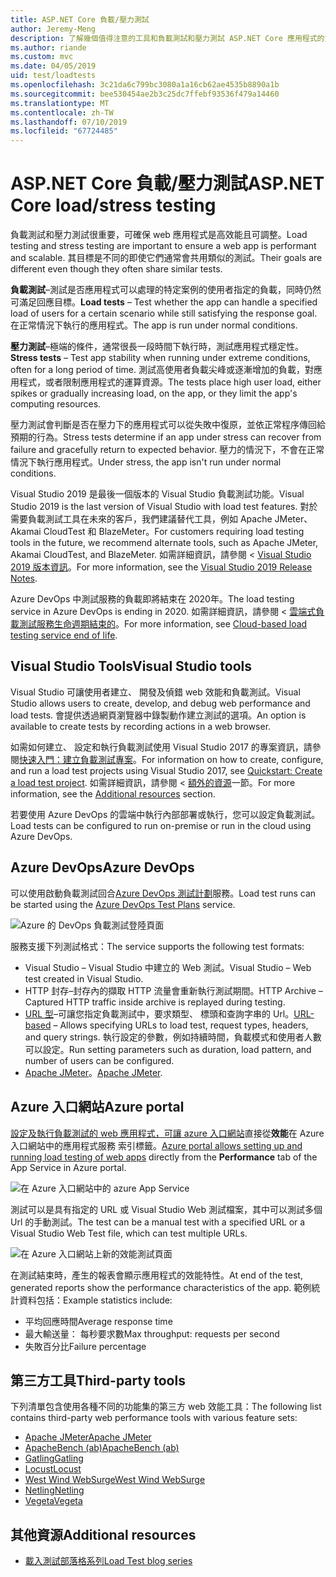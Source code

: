 ```yaml
---
title: ASP.NET Core 負載/壓力測試
author: Jeremy-Meng
description: 了解幾個值得注意的工具和負載測試和壓力測試 ASP.NET Core 應用程式的方法。
ms.author: riande
ms.custom: mvc
ms.date: 04/05/2019
uid: test/loadtests
ms.openlocfilehash: 3c21da6c799bc3080a1a16cb62ae4535b8890a1b
ms.sourcegitcommit: bee530454ae2b3c25dc7ffebf93536f479a14460
ms.translationtype: MT
ms.contentlocale: zh-TW
ms.lasthandoff: 07/10/2019
ms.locfileid: "67724485"
---
```

# <a name="aspnet-core-loadstress-testing"></a><span data-ttu-id="8848e-103">ASP.NET Core 負載/壓力測試</span><span class="sxs-lookup"><span data-stu-id="8848e-103">ASP.NET Core load/stress testing</span></span>

<span data-ttu-id="8848e-104">負載測試和壓力測試很重要，可確保 web 應用程式是高效能且可調整。</span><span class="sxs-lookup"><span data-stu-id="8848e-104">Load testing and stress testing are important to ensure a web app is performant and scalable.</span></span> <span data-ttu-id="8848e-105">其目標是不同的即使它們通常會共用類似的測試。</span><span class="sxs-lookup"><span data-stu-id="8848e-105">Their goals are different even though they often share similar tests.</span></span>

<span data-ttu-id="8848e-106">**負載測試**&ndash;測試是否應用程式可以處理的特定案例的使用者指定的負載，同時仍然可滿足回應目標。</span><span class="sxs-lookup"><span data-stu-id="8848e-106">**Load tests** &ndash; Test whether the app can handle a specified load of users for a certain scenario while still satisfying the response goal.</span></span> <span data-ttu-id="8848e-107">在正常情況下執行的應用程式。</span><span class="sxs-lookup"><span data-stu-id="8848e-107">The app is run under normal conditions.</span></span>

<span data-ttu-id="8848e-108">**壓力測試**&ndash;極端的條件，通常很長一段時間下執行時，測試應用程式穩定性。</span><span class="sxs-lookup"><span data-stu-id="8848e-108">**Stress tests** &ndash; Test app stability when running under extreme conditions, often for a long period of time.</span></span> <span data-ttu-id="8848e-109">測試高使用者負載尖峰或逐漸增加的負載，對應用程式，或者限制應用程式的運算資源。</span><span class="sxs-lookup"><span data-stu-id="8848e-109">The tests place high user load, either spikes or gradually increasing load, on the app, or they limit the app's computing resources.</span></span>

<span data-ttu-id="8848e-110">壓力測試會判斷是否在壓力下的應用程式可以從失敗中復原，並依正常程序傳回給預期的行為。</span><span class="sxs-lookup"><span data-stu-id="8848e-110">Stress tests determine if an app under stress can recover from failure and gracefully return to expected behavior.</span></span> <span data-ttu-id="8848e-111">壓力的情況下，不會在正常情況下執行應用程式。</span><span class="sxs-lookup"><span data-stu-id="8848e-111">Under stress, the app isn't run under normal conditions.</span></span>

<span data-ttu-id="8848e-112">Visual Studio 2019 是最後一個版本的 Visual Studio 負載測試功能。</span><span class="sxs-lookup"><span data-stu-id="8848e-112">Visual Studio 2019 is the last version of Visual Studio with load test features.</span></span> <span data-ttu-id="8848e-113">對於需要負載測試工具在未來的客戶，我們建議替代工具，例如 Apache JMeter、 Akamai CloudTest 和 BlazeMeter。</span><span class="sxs-lookup"><span data-stu-id="8848e-113">For customers requiring load testing tools in the future, we recommend alternate tools, such as Apache JMeter, Akamai CloudTest, and BlazeMeter.</span></span> <span data-ttu-id="8848e-114">如需詳細資訊，請參閱 < [Visual Studio 2019 版本資訊](/visualstudio/releases/2019/release-notes#test-tools)。</span><span class="sxs-lookup"><span data-stu-id="8848e-114">For more information, see the [Visual Studio 2019 Release Notes](/visualstudio/releases/2019/release-notes#test-tools).</span></span>

<span data-ttu-id="8848e-115">Azure DevOps 中測試服務的負載即將結束在 2020年。</span><span class="sxs-lookup"><span data-stu-id="8848e-115">The load testing service in Azure DevOps is ending in 2020.</span></span> <span data-ttu-id="8848e-116">如需詳細資訊，請參閱 <<c0> [ 雲端式負載測試服務生命週期結束的](https://devblogs.microsoft.com/devops/cloud-based-load-testing-service-eol/)。</span><span class="sxs-lookup"><span data-stu-id="8848e-116">For more information, see [Cloud-based load testing service end of life](https://devblogs.microsoft.com/devops/cloud-based-load-testing-service-eol/).</span></span>

## <a name="visual-studio-tools"></a><span data-ttu-id="8848e-117">Visual Studio Tools</span><span class="sxs-lookup"><span data-stu-id="8848e-117">Visual Studio tools</span></span>

<span data-ttu-id="8848e-118">Visual Studio 可讓使用者建立、 開發及偵錯 web 效能和負載測試。</span><span class="sxs-lookup"><span data-stu-id="8848e-118">Visual Studio allows users to create, develop, and debug web performance and load tests.</span></span> <span data-ttu-id="8848e-119">會提供透過網頁瀏覽器中錄製動作建立測試的選項。</span><span class="sxs-lookup"><span data-stu-id="8848e-119">An option is available to create tests by recording actions in a web browser.</span></span>

<span data-ttu-id="8848e-120">如需如何建立、 設定和執行負載測試使用 Visual Studio 2017 的專案資訊，請參閱[快速入門：建立負載測試專案](/visualstudio/test/quickstart-create-a-load-test-project?view=vs-2017)。</span><span class="sxs-lookup"><span data-stu-id="8848e-120">For information on how to create, configure, and run a load test projects using Visual Studio 2017, see [Quickstart: Create a load test project](/visualstudio/test/quickstart-create-a-load-test-project?view=vs-2017).</span></span> <span data-ttu-id="8848e-121">如需詳細資訊，請參閱 <<c0> [ 額外的資源](#additional-resources)一節。</span><span class="sxs-lookup"><span data-stu-id="8848e-121">For more information, see the [Additional resources](#additional-resources) section.</span></span>

<span data-ttu-id="8848e-122">若要使用 Azure DevOps 的雲端中執行內部部署或執行，您可以設定負載測試。</span><span class="sxs-lookup"><span data-stu-id="8848e-122">Load tests can be configured to run on-premise or run in the cloud using Azure DevOps.</span></span>

## <a name="azure-devops"></a><span data-ttu-id="8848e-123">Azure DevOps</span><span class="sxs-lookup"><span data-stu-id="8848e-123">Azure DevOps</span></span>

<span data-ttu-id="8848e-124">可以使用啟動負載測試回合[Azure DevOps 測試計劃](/azure/devops/test/load-test/index?view=vsts)服務。</span><span class="sxs-lookup"><span data-stu-id="8848e-124">Load test runs can be started using the [Azure DevOps Test Plans](/azure/devops/test/load-test/index?view=vsts) service.</span></span>

![Azure 的 DevOps 負載測試登陸頁面](./load-tests/_static/azure-devops-load-test.png)

<span data-ttu-id="8848e-126">服務支援下列測試格式：</span><span class="sxs-lookup"><span data-stu-id="8848e-126">The service supports the following test formats:</span></span>

* <span data-ttu-id="8848e-127">Visual Studio &ndash; Visual Studio 中建立的 Web 測試。</span><span class="sxs-lookup"><span data-stu-id="8848e-127">Visual Studio &ndash; Web test created in Visual Studio.</span></span>
* <span data-ttu-id="8848e-128">HTTP 封存&ndash;封存內的擷取 HTTP 流量會重新執行測試期間。</span><span class="sxs-lookup"><span data-stu-id="8848e-128">HTTP Archive &ndash; Captured HTTP traffic inside archive is replayed during testing.</span></span>
* <span data-ttu-id="8848e-129">[URL 型](/azure/devops/test/load-test/get-started-simple-cloud-load-test?view=vsts)&ndash;可讓您指定負載測試中，要求類型、 標頭和查詢字串的 Url。</span><span class="sxs-lookup"><span data-stu-id="8848e-129">[URL-based](/azure/devops/test/load-test/get-started-simple-cloud-load-test?view=vsts) &ndash; Allows specifying URLs to load test, request types, headers, and query strings.</span></span> <span data-ttu-id="8848e-130">執行設定的參數，例如持續時間，負載模式和使用者人數可以設定。</span><span class="sxs-lookup"><span data-stu-id="8848e-130">Run setting parameters such as duration, load pattern, and number of users can be configured.</span></span>
* <span data-ttu-id="8848e-131">[Apache JMeter](https://jmeter.apache.org/)。</span><span class="sxs-lookup"><span data-stu-id="8848e-131">[Apache JMeter](https://jmeter.apache.org/).</span></span>

## <a name="azure-portal"></a><span data-ttu-id="8848e-132">Azure 入口網站</span><span class="sxs-lookup"><span data-stu-id="8848e-132">Azure portal</span></span>

<span data-ttu-id="8848e-133">[設定及執行負載測試的 web 應用程式，可讓 azure 入口網站](/azure/devops/test/load-test/app-service-web-app-performance-test?view=vsts)直接從**效能**在 Azure 入口網站中的應用程式服務 索引標籤。</span><span class="sxs-lookup"><span data-stu-id="8848e-133">[Azure portal allows setting up and running load testing of web apps](/azure/devops/test/load-test/app-service-web-app-performance-test?view=vsts) directly from the **Performance** tab of the App Service in Azure portal.</span></span>

![在 Azure 入口網站中的 azure App Service](./load-tests/_static/azure-appservice-perf-test.png)

<span data-ttu-id="8848e-135">測試可以是具有指定的 URL 或 Visual Studio Web 測試檔案，其中可以測試多個 Url 的手動測試。</span><span class="sxs-lookup"><span data-stu-id="8848e-135">The test can be a manual test with a specified URL or a Visual Studio Web Test file, which can test multiple URLs.</span></span>

![在 Azure 入口網站上新的效能測試頁面](./load-tests/_static/azure-appservice-perf-test-config.png)

<span data-ttu-id="8848e-137">在測試結束時，產生的報表會顯示應用程式的效能特性。</span><span class="sxs-lookup"><span data-stu-id="8848e-137">At end of the test, generated reports show the performance characteristics of the app.</span></span> <span data-ttu-id="8848e-138">範例統計資料包括：</span><span class="sxs-lookup"><span data-stu-id="8848e-138">Example statistics include:</span></span>

* <span data-ttu-id="8848e-139">平均回應時間</span><span class="sxs-lookup"><span data-stu-id="8848e-139">Average response time</span></span>
* <span data-ttu-id="8848e-140">最大輸送量： 每秒要求數</span><span class="sxs-lookup"><span data-stu-id="8848e-140">Max throughput: requests per second</span></span>
* <span data-ttu-id="8848e-141">失敗百分比</span><span class="sxs-lookup"><span data-stu-id="8848e-141">Failure percentage</span></span>

## <a name="third-party-tools"></a><span data-ttu-id="8848e-142">第三方工具</span><span class="sxs-lookup"><span data-stu-id="8848e-142">Third-party tools</span></span>

<span data-ttu-id="8848e-143">下列清單包含使用各種不同的功能集的第三方 web 效能工具：</span><span class="sxs-lookup"><span data-stu-id="8848e-143">The following list contains third-party web performance tools with various feature sets:</span></span>

* [<span data-ttu-id="8848e-144">Apache JMeter</span><span class="sxs-lookup"><span data-stu-id="8848e-144">Apache JMeter</span></span>](https://jmeter.apache.org/)
* [<span data-ttu-id="8848e-145">ApacheBench (ab)</span><span class="sxs-lookup"><span data-stu-id="8848e-145">ApacheBench (ab)</span></span>](https://httpd.apache.org/docs/2.4/programs/ab.html)
* [<span data-ttu-id="8848e-146">Gatling</span><span class="sxs-lookup"><span data-stu-id="8848e-146">Gatling</span></span>](https://gatling.io/)
* [<span data-ttu-id="8848e-147">Locust</span><span class="sxs-lookup"><span data-stu-id="8848e-147">Locust</span></span>](https://locust.io/)
* [<span data-ttu-id="8848e-148">West Wind WebSurge</span><span class="sxs-lookup"><span data-stu-id="8848e-148">West Wind WebSurge</span></span>](http://websurge.west-wind.com/)
* [<span data-ttu-id="8848e-149">Netling</span><span class="sxs-lookup"><span data-stu-id="8848e-149">Netling</span></span>](https://github.com/hallatore/Netling)
* [<span data-ttu-id="8848e-150">Vegeta</span><span class="sxs-lookup"><span data-stu-id="8848e-150">Vegeta</span></span>](https://github.com/tsenart/vegeta)

## <a name="additional-resources"></a><span data-ttu-id="8848e-151">其他資源</span><span class="sxs-lookup"><span data-stu-id="8848e-151">Additional resources</span></span>

* [<span data-ttu-id="8848e-152">載入測試部落格系列</span><span class="sxs-lookup"><span data-stu-id="8848e-152">Load Test blog series</span></span>](https://blogs.msdn.microsoft.com/charles_sterling/2015/06/01/load-test-series-part-i-creating-web-performance-tests-for-a-load-test/)

